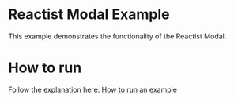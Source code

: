 # Reactist Modal Example

This example demonstrates the functionality of the Reactist Modal.

# How to run

Follow the explanation here: [How to run an example](../README.md#how-to-run)

